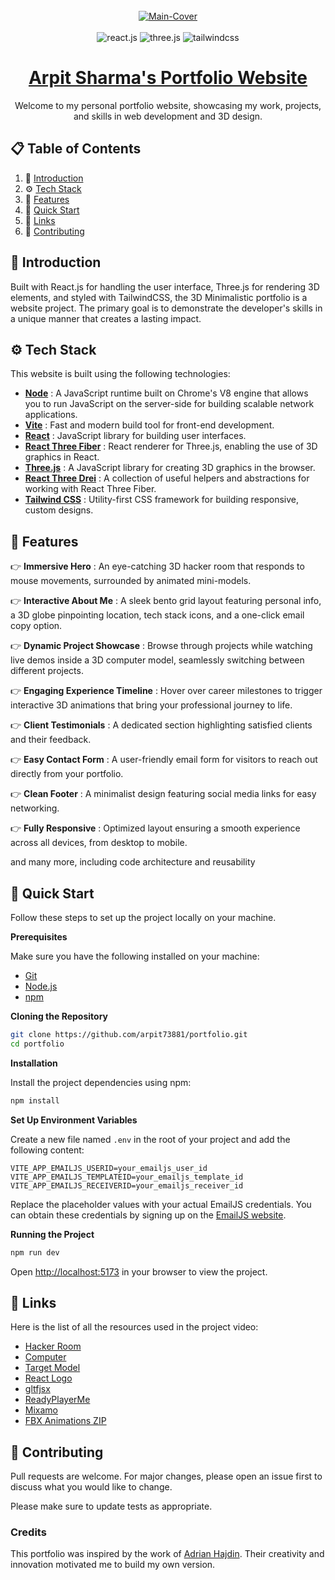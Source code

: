 <div align="center">
  <br />
   <a href="https://getarpit.netlify.app" target="_blank"><img src="https://i.ibb.co/X7b0Z67/Main-Cover.png" alt="Main-Cover" border="0"></a>
  <br />
  <br/>

  <div >
    <img src="https://img.shields.io/badge/-React_JS-black?style=for-the-badge&logoColor=white&logo=react&color=000" alt="react.js" />
    <img src="https://img.shields.io/badge/-Three_JS-black?style=for-the-badge&logoColor=white&logo=threedotjs&color=000" alt="three.js" />
    <img src="https://img.shields.io/badge/-Tailwind_CSS-black?style=for-the-badge&logoColor=white&logo=tailwindcss&color=000" alt="tailwindcss" />
  </div>

# [Arpit Sharma's Portfolio Website](http://getarpit.netlify.app)

Welcome to my personal portfolio website, showcasing my work, projects, and skills in web development and 3D design.

</div>

## 📋 <a name="table">Table of Contents</a>

1. 🤖 [Introduction](#introduction)
2. ⚙️ [Tech Stack](#techstack)
3. 🔋 [Features](#features)
4. 🤸 [Quick Start](#quickstart)
5. 🔗 [Links](#links)
6. 🚀 [Contributing](#contribute)

## <a name="introduction">🤖 Introduction</a>

Built with React.js for handling the user interface, Three.js for rendering 3D elements, and styled with TailwindCSS, the 3D Minimalistic portfolio is a website project. The primary goal is to demonstrate the developer's skills in a unique manner that creates a lasting impact.

## <a name="techstack">⚙️ Tech Stack</a>

This website is built using the following technologies:

- **[Node](https://nodejs.org/)** : A JavaScript runtime built on Chrome's V8 engine that allows you to run JavaScript on the server-side for building scalable network applications.
- **[Vite](https://vitejs.dev/)** : Fast and modern build tool for front-end development.
- **[React](https://reactjs.org/)** : JavaScript library for building user interfaces.
- **[React Three Fiber](https://github.com/pmndrs/react-three-fiber)** : React renderer for Three.js, enabling the use of 3D graphics in React.
- **[Three.js](https://threejs.org/)** : A JavaScript library for creating 3D graphics in the browser.
- **[React Three Drei](https://github.com/pmndrs/drei)** : A collection of useful helpers and abstractions for working with React Three Fiber.
- **[Tailwind CSS](https://tailwindcss.com/)** : Utility-first CSS framework for building responsive, custom designs.

## <a name="features">🔋 Features</a>

👉 **Immersive Hero** :
An eye-catching 3D hacker room that responds to mouse movements, surrounded by animated mini-models.

👉 **Interactive About Me** : A sleek bento grid layout featuring personal info, a 3D globe pinpointing location, tech stack icons, and a one-click email copy option.

👉 **Dynamic Project Showcase** : Browse through projects while watching live demos inside a 3D computer model, seamlessly switching between different projects.

👉 **Engaging Experience Timeline** : Hover over career milestones to trigger interactive 3D animations that bring your professional journey to life.

👉 **Client Testimonials** : A dedicated section highlighting satisfied clients and their feedback.

👉 **Easy Contact Form** : A user-friendly email form for visitors to reach out directly from your portfolio.

👉 **Clean Footer** : A minimalist design featuring social media links for easy networking.

👉 **Fully Responsive** : Optimized layout ensuring a smooth experience across all devices, from desktop to mobile.

and many more, including code architecture and reusability

## <a name="quickstart">🤸 Quick Start</a>

Follow these steps to set up the project locally on your machine.

**Prerequisites**

Make sure you have the following installed on your machine:

- [Git](https://git-scm.com/)
- [Node.js](https://nodejs.org/en)
- [npm](https://www.npmjs.com/)

**Cloning the Repository**

```bash
git clone https://github.com/arpit73881/portfolio.git
cd portfolio
```

**Installation**

Install the project dependencies using npm:

```bash
npm install
```

**Set Up Environment Variables**

Create a new file named `.env` in the root of your project and add the following content:

```env
VITE_APP_EMAILJS_USERID=your_emailjs_user_id
VITE_APP_EMAILJS_TEMPLATEID=your_emailjs_template_id
VITE_APP_EMAILJS_RECEIVERID=your_emailjs_receiver_id
```

Replace the placeholder values with your actual EmailJS credentials. You can obtain these credentials by signing up on the [EmailJS website](https://www.emailjs.com/).

**Running the Project**

```bash
npm run dev
```

Open [http://localhost:5173](http://localhost:5173) in your browser to view the project.

## <a name="links">🔗 Links</a>

Here is the list of all the resources used in the project video:

- [Hacker Room](https://sketchfab.com/3d-models/hacker-room-stylized-a0cfe6edf2dd494c8a95addf6bb13a10)
- [Computer](https://sketchfab.com/3d-models/3d-computer-sketchfab-weekly-11-mar23-d9931a9aba7c4ea1bc12b2a59dcef16e)
- [Target Model](https://vazxmixjsiawhamofees.supabase.co/storage/v1/object/public/models/target-stand/model.gltf)
- [React Logo](https://sketchfab.com/3d-models/react-logo-76174ceeba96487f9863f974636f641e)
- [gltfjsx](https://gltf.pmnd.rs/)
- [ReadyPlayerMe](https://readyplayer.me/)
- [Mixamo](https://www.mixamo.com/)
- [FBX Animations ZIP](https://drive.google.com/file/d/1yQhrRvEQFEwxbjG2qelv_T-gAatXJ3N1/view?usp=sharing)

## <a name="contribute"> 🚀 Contributing</a>

Pull requests are welcome. For major changes, please open an issue first
to discuss what you would like to change.

Please make sure to update tests as appropriate.

### Credits

This portfolio was inspired by the work of [Adrian Hajdin](https://github.com/adrianhajdin). Their creativity and innovation motivated me to build my own version.
